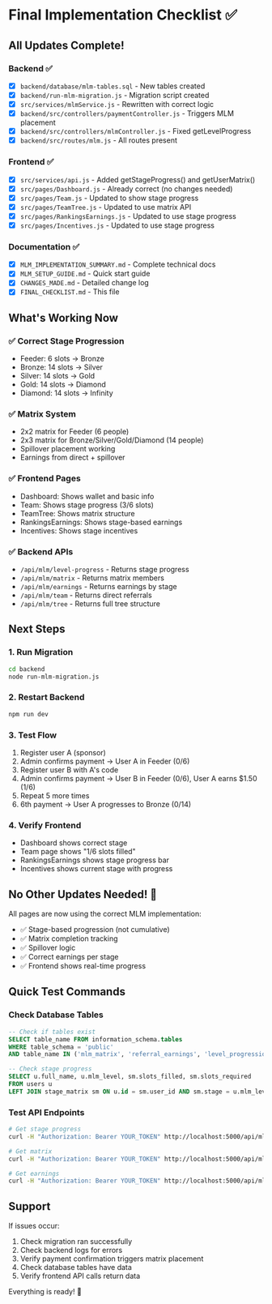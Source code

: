 # Final Implementation Checklist ✅

## All Updates Complete!

### Backend ✅
- [x] `backend/database/mlm-tables.sql` - New tables created
- [x] `backend/run-mlm-migration.js` - Migration script created
- [x] `src/services/mlmService.js` - Rewritten with correct logic
- [x] `backend/src/controllers/paymentController.js` - Triggers MLM placement
- [x] `backend/src/controllers/mlmController.js` - Fixed getLevelProgress
- [x] `backend/src/routes/mlm.js` - All routes present

### Frontend ✅
- [x] `src/services/api.js` - Added getStageProgress() and getUserMatrix()
- [x] `src/pages/Dashboard.js` - Already correct (no changes needed)
- [x] `src/pages/Team.js` - Updated to show stage progress
- [x] `src/pages/TeamTree.js` - Updated to use matrix API
- [x] `src/pages/RankingsEarnings.js` - Updated to use stage progress
- [x] `src/pages/Incentives.js` - Updated to use stage progress

### Documentation ✅
- [x] `MLM_IMPLEMENTATION_SUMMARY.md` - Complete technical docs
- [x] `MLM_SETUP_GUIDE.md` - Quick start guide
- [x] `CHANGES_MADE.md` - Detailed change log
- [x] `FINAL_CHECKLIST.md` - This file

## What's Working Now

### ✅ Correct Stage Progression
- Feeder: 6 slots → Bronze
- Bronze: 14 slots → Silver
- Silver: 14 slots → Gold
- Gold: 14 slots → Diamond
- Diamond: 14 slots → Infinity

### ✅ Matrix System
- 2x2 matrix for Feeder (6 people)
- 2x3 matrix for Bronze/Silver/Gold/Diamond (14 people)
- Spillover placement working
- Earnings from direct + spillover

### ✅ Frontend Pages
- Dashboard: Shows wallet and basic info
- Team: Shows stage progress (3/6 slots)
- TeamTree: Shows matrix structure
- RankingsEarnings: Shows stage-based earnings
- Incentives: Shows stage incentives

### ✅ Backend APIs
- `/api/mlm/level-progress` - Returns stage progress
- `/api/mlm/matrix` - Returns matrix members
- `/api/mlm/earnings` - Returns earnings by stage
- `/api/mlm/team` - Returns direct referrals
- `/api/mlm/tree` - Returns full tree structure

## Next Steps

### 1. Run Migration
```bash
cd backend
node run-mlm-migration.js
```

### 2. Restart Backend
```bash
npm run dev
```

### 3. Test Flow
1. Register user A (sponsor)
2. Admin confirms payment → User A in Feeder (0/6)
3. Register user B with A's code
4. Admin confirms payment → User B in Feeder (0/6), User A earns $1.50 (1/6)
5. Repeat 5 more times
6. 6th payment → User A progresses to Bronze (0/14)

### 4. Verify Frontend
- Dashboard shows correct stage
- Team page shows "1/6 slots filled"
- RankingsEarnings shows stage progress bar
- Incentives shows current stage with progress

## No Other Updates Needed! 🎉

All pages are now using the correct MLM implementation:
- ✅ Stage-based progression (not cumulative)
- ✅ Matrix completion tracking
- ✅ Spillover logic
- ✅ Correct earnings per stage
- ✅ Frontend shows real-time progress

## Quick Test Commands

### Check Database Tables
```sql
-- Check if tables exist
SELECT table_name FROM information_schema.tables 
WHERE table_schema = 'public' 
AND table_name IN ('mlm_matrix', 'referral_earnings', 'level_progressions', 'stage_matrix');

-- Check stage progress
SELECT u.full_name, u.mlm_level, sm.slots_filled, sm.slots_required
FROM users u
LEFT JOIN stage_matrix sm ON u.id = sm.user_id AND sm.stage = u.mlm_level;
```

### Test API Endpoints
```bash
# Get stage progress
curl -H "Authorization: Bearer YOUR_TOKEN" http://localhost:5000/api/mlm/level-progress

# Get matrix
curl -H "Authorization: Bearer YOUR_TOKEN" http://localhost:5000/api/mlm/matrix

# Get earnings
curl -H "Authorization: Bearer YOUR_TOKEN" http://localhost:5000/api/mlm/earnings
```

## Support

If issues occur:
1. Check migration ran successfully
2. Check backend logs for errors
3. Verify payment confirmation triggers matrix placement
4. Check database tables have data
5. Verify frontend API calls return data

Everything is ready! 🚀
